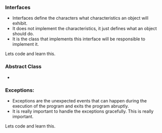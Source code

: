 ### Interfaces

- Interfaces define the characters what characteristics an object will exhibit.
- It does not implement the characteristics, it just defines what an object should do.
- It is the class that implements this interface will be responsible to implement it.

Lets code and learn this.  

### Abstract Class

-

### Exceptions:

- Exceptions are the unexpected events that can happen during the execution of the program and exits the program abruptly.
- It is really important to handle the exceptions gracefully. This is really important.

Lets code and learn this.
